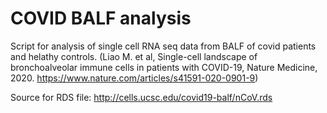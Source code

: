 # COVID BALF analysis

Script for analysis of single cell RNA seq data from BALF of covid patients and helathy controls.  (Liao M. et al, Single-cell landscape of bronchoalveolar immune cells in patients with COVID-19, Nature Medicine, 2020. https://www.nature.com/articles/s41591-020-0901-9)

Source for RDS file: http://cells.ucsc.edu/covid19-balf/nCoV.rds 
